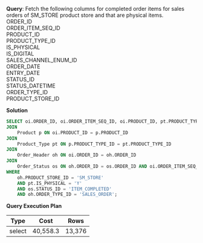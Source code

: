 **Query**: Fetch the following columns for completed order items for sales orders of SM_STORE product store and that are physical items.<br>
ORDER_ID<br>
ORDER_ITEM_SEQ_ID<br>
PRODUCT_ID<br>
PRODUCT_TYPE_ID<br>
IS_PHYSICAL<br>
IS_DIGITAL<br>
SALES_CHANNEL_ENUM_ID<br>
ORDER_DATE<br>
ENTRY_DATE<br>
STATUS_ID<br>
STATUS_DATETIME<br>
ORDER_TYPE_ID<br>
PRODUCT_STORE_ID <br>

**Solution**
```sql
SELECT oi.ORDER_ID, oi.ORDER_ITEM_SEQ_ID, oi.PRODUCT_ID, pt.PRODUCT_TYPE_ID, pt.IS_PHYSICAL, pt.IS_DIGITAL, oh.SALES_CHANNEL_ENUM_ID, oh.ORDER_DATE,   oh.ENTRY_DATE, os.STATUS_ID, os.STATUS_DATETIME, oh.ORDER_TYPE_ID, oh.PRODUCT_STORE_ID FROM Order_Item oi
JOIN
    Product p ON oi.PRODUCT_ID = p.PRODUCT_ID
JOIN
    Product_Type pt ON p.PRODUCT_TYPE_ID = pt.PRODUCT_TYPE_ID
JOIN
    Order_Header oh ON oi.ORDER_ID = oh.ORDER_ID
JOIN
    Order_Status os ON oh.ORDER_ID = os.ORDER_ID AND oi.ORDER_ITEM_SEQ_ID=os.ORDER_ITEM_SEQ_ID AND oi.STATUS_ID=os.STATUS_ID
WHERE
    oh.PRODUCT_STORE_ID = 'SM_STORE'
    AND pt.IS_PHYSICAL = 'Y'
    AND os.STATUS_ID = 'ITEM_COMPLETED'
    AND oh.ORDER_TYPE_ID = 'SALES_ORDER';
```
**Query Execution Plan**

| Type |   Cost  |   Rows |
| --- | --- | --- |
select | 40,558.3 | 13,376
